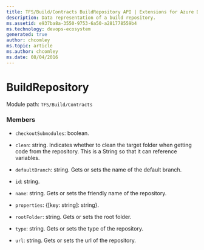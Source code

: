 ```yaml
---
title: TFS/Build/Contracts BuildRepository API | Extensions for Azure DevOps Services
description: Data representation of a build repository.
ms.assetid: e937ba8a-3550-9753-6a50-a281778559b4
ms.technology: devops-ecosystem
generated: true
author: chcomley
ms.topic: article
ms.author: chcomley
ms.date: 08/04/2016
---
```


# BuildRepository

Module path: `TFS/Build/Contracts`


### Members

* `checkoutSubmodules`: boolean. 

* `clean`: string. Indicates whether to clean the target folder when getting code from the repository. This is a String so that it can reference variables.

* `defaultBranch`: string. Gets or sets the name of the default branch.

* `id`: string. 

* `name`: string. Gets or sets the friendly name of the repository.

* `properties`: {[key: string]: string}. 

* `rootFolder`: string. Gets or sets the root folder.

* `type`: string. Gets or sets the type of the repository.

* `url`: string. Gets or sets the url of the repository.

